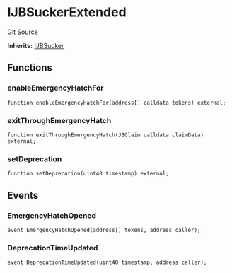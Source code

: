 # IJBSuckerExtended
[Git Source](https://github.com/Bananapus/nana-suckers/blob/faba69dd26a284c037886fb39a0fe6a34055e8dd/src/interfaces/IJBSuckerExtended.sol)

**Inherits:**
[IJBSucker](/docs/v4/api/suckers/interfaces/IJBSucker.md)


## Functions
### enableEmergencyHatchFor


```solidity
function enableEmergencyHatchFor(address[] calldata tokens) external;
```

### exitThroughEmergencyHatch


```solidity
function exitThroughEmergencyHatch(JBClaim calldata claimData) external;
```

### setDeprecation


```solidity
function setDeprecation(uint40 timestamp) external;
```

## Events
### EmergencyHatchOpened

```solidity
event EmergencyHatchOpened(address[] tokens, address caller);
```

### DeprecationTimeUpdated

```solidity
event DeprecationTimeUpdated(uint40 timestamp, address caller);
```


